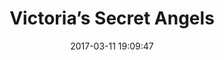 ---
layout: post
title:  "Victoria’s Secret Angels"
date:   2017-03-11 19:09:47
ahrefurl: https://chaibapat.wordpress.com/2017/03/11/victorias-secret-angels/
comments: true
categories: travel
---
